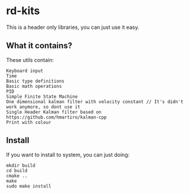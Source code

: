 # rd-kits

This is a header only libraries, you can just use it easy.

## What it contains?

These utils contain:

```
Keyboard input
Time
Basic type definitions
Basic math operations
PID
Simple Finite State Machine
One dimensional kalman filter with velocity constant // It's didn't work anymore, so dont use it
Single Header Kalman filter based on https://github.com/hmartiro/kalman-cpp
Print with colour
```

## Install

If you want to install to system, you can just doing:

```
mkdir build
cd build
cmake ..
make
sudo make install
```

